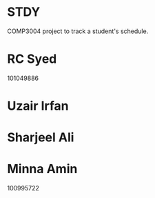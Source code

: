 # STDY
COMP3004 project to track a student's schedule.

# RC Syed
101049886

# Uzair Irfan

# Sharjeel Ali

# Minna Amin
100995722
